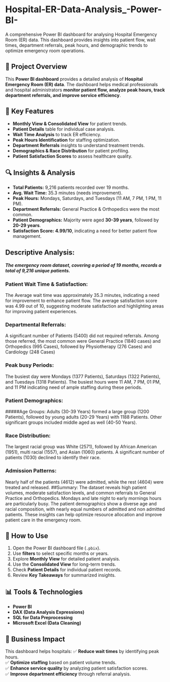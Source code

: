 # Hospital-ER-Data-Analysis_-Power-BI-
A comprehensive Power BI dashboard for analysing Hospital Emergency Room (ER) data. This dashboard provides insights into patient flow, wait times, department referrals, peak hours, and demographic trends to optimize emergency room operations.

## 📌 Project Overview
This **Power BI dashboard** provides a detailed analysis of **Hospital Emergency Room (ER) data**. The dashboard helps medical professionals and hospital administrators **monitor patient flow, analyze peak hours, track department referrals, and improve service efficiency**.

## 🎯 Key Features
- **Monthly View & Consolidated View** for patient trends.
- **Patient Details** table for individual case analysis.
- **Wait Time Analysis** to track ER efficiency.
- **Peak Hours Identification** for staffing optimization.
- **Department Referrals** insights to understand treatment trends.
- **Demographics & Race Distribution** for patient profiling.
- **Patient Satisfaction Scores** to assess healthcare quality.

## 🔍 Insights & Analysis
- **Total Patients:** 9,216 patients recorded over 19 months.
- **Avg. Wait Time:** 35.3 minutes (needs improvement).
- **Peak Hours:** Mondays, Saturdays, and Tuesdays (11 AM, 7 PM, 1 PM, 11 PM).
- **Department Referrals:** General Practice & Orthopedics were the most common.
- **Patient Demographics:** Majority were aged **30-39 years**, followed by **20-29 years**.
- **Satisfaction Score:** **4.99/10**, indicating a need for better patient flow management.

## Descriptive Analysis:
##### The emergency room dataset, covering a period of 19 months, records a total of 9,216 unique patients.
### Patient Wait Time & Satisfaction:
The Average wait time was approximately 35.3 minutes, indicating a need for improvement to enhance patient flow. The average satisfaction score was 4.99 out of 10, suggesting moderate satisfaction and highlighting areas for improving patient experiences.
### Departmental Referrals:
A significant number of Patients (5400) did not required referrals. Among those referred, the most common were General Practice (1840 cases) and Orthopedics (995 Cases), followed by Physiotherapy (276 Cases) and Cardiology (248 Cases)
### Peak busy Periods:
The busiest day were Mondays (1377 Patients), Saturdays (1322 Patients), and Tuesdays (1318 Patients). The busiest hours were 11 AM, 7 PM, 01 PM, and 11 PM indicating need of ample staffing during these periods.
### Patient Demographics:
#####Age Groups: Adults (30-39 Years) formed a large group (1200 Patients), followed by young adults (20-29 Years) with 1188 Patients. Other significant groups included middle aged as well (40-50 Years).
### Race Distribution:
The largest racial group was White (2571), followed by African American (1951), multi racial (1557), and Asian (1060) patients. A significant number of patients (1030) declined to identify their race.
### Admission Patterns:
Nearly half of the patients (4612) were admitted, while the rest (4604) were treated and released.
##Summary:
The dataset reveals high patient volumes, moderate satisfaction levels, and common referrals to General Practice and Orthopedics. Mondays and late night to early mornings hours are particularly busy. The patient demographics show a diverse age and racial composition, with nearly equal numbers of admitted and non admitted patients. These insights can help optimize resource allocation and improve patient care in the emergency room.

## 🚀 How to Use
1. Open the Power BI dashboard file (`.pbix`).
2. Use **filters** to select specific months or years.
3. Explore **Monthly View** for detailed patient analysis.
4. Use the **Consolidated View** for long-term trends.
5. Check **Patient Details** for individual patient records.
6. Review **Key Takeaways** for summarized insights.

## 📊 Tools & Technologies
- **Power BI**
- **DAX (Data Analysis Expressions)**
- **SQL for Data Preprocessing**
- **Microsoft Excel (Data Cleaning)**

## 📢 Business Impact
This dashboard helps hospitals:
✅ **Reduce wait times** by identifying peak hours.  
✅ **Optimize staffing** based on patient volume trends.  
✅ **Enhance service quality** by analyzing patient satisfaction scores.  
✅ **Improve department efficiency** through referral analysis.  
